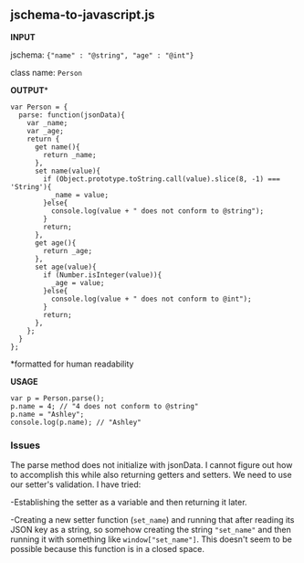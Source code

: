 ## jschema-to-javascript.js ##

**INPUT**

jschema: `{"name" : "@string", "age" : "@int"}`

class name: `Person`

**OUTPUT***

	var Person = {
	  parse: function(jsonData){
	    var _name;
	    var _age;
	    return {
	      get name(){
	        return _name;
	      },
	      set name(value){
	        if (Object.prototype.toString.call(value).slice(8, -1) === 'String'){
	          _name = value;
	        }else{
	          console.log(value + " does not conform to @string");
	        }
	        return;
	      },
	      get age(){
	        return _age;
	      },
	      set age(value){
	        if (Number.isInteger(value)){
	          _age = value;
	        }else{
	          console.log(value + " does not conform to @int");
	        }
	        return;
	      },
	    };
	  }
	};
*formatted for human readability

**USAGE**

	var p = Person.parse();
	p.name = 4; // "4 does not conform to @string"
	p.name = "Ashley";
	console.log(p.name); // "Ashley"

### Issues ###

The parse method does not initialize with jsonData. I cannot figure out how to accomplish this while also returning getters and setters. We need to use our setter's validation. I have tried:

-Establishing the setter as a variable and then returning it later. 

-Creating a new setter function (`set_name`) and running that after reading its JSON key as a string, so somehow creating the string `"set_name"` and then running it with something like `window["set_name"]`. This doesn't seem to be possible because this function is in a closed space. 
